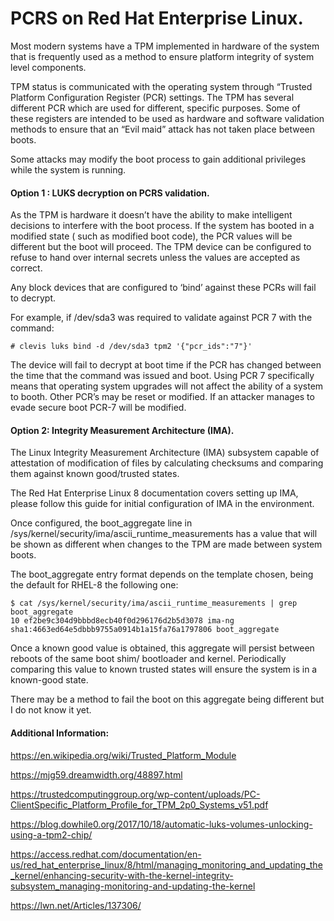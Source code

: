 # PCRS on Red Hat Enterprise Linux.

Most modern systems have a TPM implemented in hardware of the system that is frequently used as a method to ensure platform integrity of system level components.

TPM status is communicated with the operating system through “Trusted Platform Configuration Register (PCR) settings.   The TPM has several different PCR which are used for different, specific purposes. Some of these registers are intended to be used as hardware and software validation methods to ensure that an “Evil maid” attack has not taken place between boots.

Some attacks may modify the boot process to gain additional privileges while the system is running.

#### Option 1 : LUKS decryption on PCRS validation.

As the TPM is hardware it doesn’t have the ability to make intelligent decisions to interfere with the boot process.  If the system has booted in a modified state ( such as modified boot code), the PCR values will be different but the boot will proceed.  The TPM device can be configured to refuse to hand over internal secrets unless the values are accepted as correct.

Any block devices that are configured to ‘bind’ against these PCRs will fail to decrypt.  

For example, if /dev/sda3 was required to validate against PCR 7 with the command:

```shell
# clevis luks bind -d /dev/sda3 tpm2 '{"pcr_ids":"7"}'
```

The device will fail to decrypt at boot time if the PCR has changed between the time that the command was issued and boot.  Using PCR 7 specifically means that operating system upgrades will not affect the ability of a system to booth.  Other PCR’s may be reset or modified.  If an attacker manages to evade secure boot PCR-7 will be modified.


#### Option 2: Integrity Measurement Architecture (IMA).

The Linux Integrity Measurement Architecture (IMA) subsystem capable of attestation of modification of files by calculating checksums and comparing them against known good/trusted states.

The Red Hat Enterprise Linux 8 documentation covers setting up IMA, please follow this guide for initial configuration of IMA in the environment.

Once configured, the boot_aggregate line in /sys/kernel/security/ima/ascii_runtime_measurements has a value that will be shown as different when changes to the TPM are made between system boots.  

The boot_aggregate entry format depends on the template chosen, being the default for RHEL-8 the following one: 

```shell
$ cat /sys/kernel/security/ima/ascii_runtime_measurements | grep boot_aggregate
10 ef2be9c304d9bbbd8ecb40f0d296176d2b5d3078 ima-ng sha1:4663ed64e5dbbb9755a0914b1a15fa76a1797806 boot_aggregate
```

Once a known good value is obtained, this aggregate will persist between reboots of the same boot shim/ bootloader and kernel.  Periodically comparing this value to known trusted states will ensure the system is in a known-good state.

There may be a method to fail the boot on this aggregate being different but I do not know it yet. 

#### Additional Information:

https://en.wikipedia.org/wiki/Trusted_Platform_Module

https://mjg59.dreamwidth.org/48897.html

https://trustedcomputinggroup.org/wp-content/uploads/PC-ClientSpecific_Platform_Profile_for_TPM_2p0_Systems_v51.pdf

https://blog.dowhile0.org/2017/10/18/automatic-luks-volumes-unlocking-using-a-tpm2-chip/

https://access.redhat.com/documentation/en-us/red_hat_enterprise_linux/8/html/managing_monitoring_and_updating_the_kernel/enhancing-security-with-the-kernel-integrity-subsystem_managing-monitoring-and-updating-the-kernel

https://lwn.net/Articles/137306/


